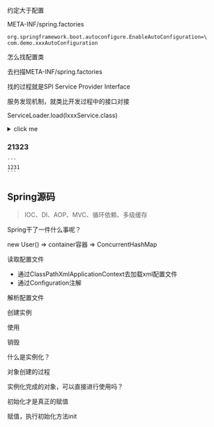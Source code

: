 约定大于配置

META-INF/spring.factories

```
org.springframework.boot.autoconfigure.EnableAutoConfiguration=\
com.demo.xxxAutoConfiguration
```

怎么找配置类

去扫描META-INF/spring.factories

找的过程就是SPI Service Provider Interface

服务发现机制，就类比开发过程中的接口对接



ServiceLoader.load(IxxxService.class)



<details><summary>click me</summary>
<p>
# 123
</p>
</details>


### 21323

````
​```
1231
​```
````

## Spring源码

> IOC、DI、AOP、MVC、循环依赖、多级缓存

Spring干了一件什么事呢？

new User() => container容器 => ConcurrentHashMap

读取配置文件

- 通过ClassPathXmlApplicationContext去加载xml配置文件
- 通过Configuration注解

解析配置文件

创建实例

使用

销毁

什么是实例化？

对象创建的过程

实例化完成的对象，可以直接进行使用吗？

初始化才是真正的赋值

赋值，执行初始化方法init